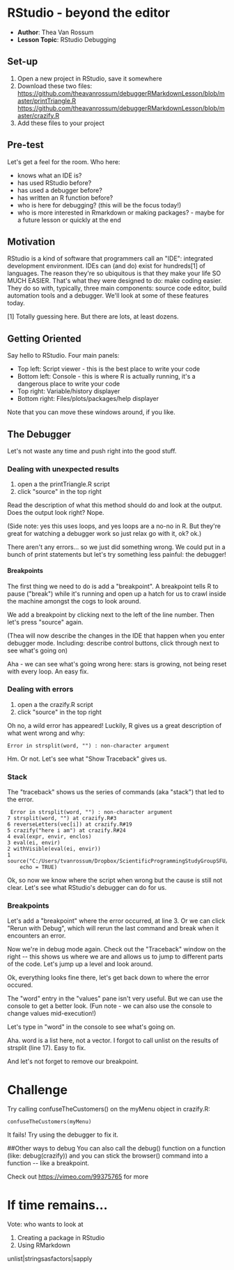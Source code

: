 # RStudio - beyond the editor

- **Author**: Thea Van Rossum
- **Lesson Topic**: RStudio Debugging

## Set-up
1. Open a new project in RStudio, save it somewhere
2. Download these two files:
https://github.com/theavanrossum/debuggerRMarkdownLesson/blob/master/printTriangle.R
https://github.com/theavanrossum/debuggerRMarkdownLesson/blob/master/crazify.R
3. Add these files to your project


## Pre-test 
Let's get a feel for the room. Who here:
* knows what an IDE is?
* has used RStudio before?
* has used a debugger before?
* has written an R function before?
* who is here for debugging? (this will be the focus today!)
* who is more interested in Rmarkdown or making packages? - maybe for a future lesson or quickly at the end


## Motivation
RStudio is a kind of software that programmers call an "IDE": integrated development environment. IDEs can (and do) exist for hundreds[1] of languages. The reason they're so ubiquitous is that they make your life SO MUCH EASIER. That's what they were designed to do: make coding easier. They do so with, typically, three main components: source code editor, build automation tools and a debugger. We'll look at some of these features today. 

[1] Totally guessing here. But there are lots, at least dozens.

## Getting Oriented
Say hello to RStudio.
Four main panels:
* Top left: Script viewer - this is the best place to write your code
* Bottom left: Console - this is where R is actually running, it's a dangerous place to write your code
* Top right: Variable/history displayer
* Bottom right: Files/plots/packages/help displayer 

Note that you can move these windows around, if you like.

## The Debugger
Let's not waste any time and push right into the good stuff.

### Dealing with unexpected results

1. open a the printTriangle.R script
2. click "source" in the top right

Read the description of what this method should do and look at the output. Does the output look right? Nope.

(Side note: yes this uses loops, and yes loops are a no-no in R. But they're great for watching a debugger work so just relax go with it, ok? ok.)

There aren't any errors... so we just did something wrong. We could put in a bunch of print statements but let's try something less painful: the debugger!

#### Breakpoints
The first thing we need to do is add a "breakpoint". A breakpoint tells R to pause ("break") while it's running and open up a hatch for us to crawl inside the machine amongst the cogs to look around.

We add a breakpoint by clicking next to the left of the line number. Then let's press "source" again.

(Thea will now describe the changes in the IDE that happen when you enter debugger mode. Including: describe control buttons, click through next to see what's going on)

Aha - we can see what's going wrong here: stars is growing, not being reset with every loop. An easy fix.

### Dealing with errors

1. open a the crazify.R script
2. click "source" in the top right

Oh no, a wild error has appeared!
Luckily, R gives us a great description of what went wrong and why:

```
Error in strsplit(word, "") : non-character argument 
```

Hm. Or not.
Let's see what "Show Traceback" gives us.

### Stack
The "traceback" shows us the series of commands (aka "stack") that led to the error.

```
 Error in strsplit(word, "") : non-character argument 
7 strsplit(word, "") at crazify.R#3
6 reverseLetters(vec[i]) at crazify.R#19
5 crazify("here i am") at crazify.R#24
4 eval(expr, envir, enclos) 
3 eval(ei, envir) 
2 withVisible(eval(ei, envir)) 
1 source("C:/Users/tvanrossum/Dropbox/ScientificProgrammingStudyGroupSFU/debuggerRMarkdownLesson/crazify.R", 
    echo = TRUE) 
```

Ok, so now we know where the script when wrong but the cause is still not clear. Let's see what RStudio's debugger can do for us. 

### Breakpoints
Let's add a "breakpoint" where the error occurred, at line 3. Or we can click "Rerun with Debug", which will rerun the last command and break when it encounters an error.

Now we're in debug mode again. Check out the "Traceback" window on the right -- this shows us where we are and allows us to jump to different parts of the code. Let's jump up a level and look around.

Ok, everything looks fine there, let's get back down to where the error occured.

The "word" entry in the "values" pane isn't very useful. But we can use the console to get a better look. (Fun note - we can also use the console to change values mid-execution!)

Let's type in "word" in the console to see what's going on.

Aha. word is a list here, not a vector. I forgot to call unlist on the results of strsplit (line 17). Easy to fix.

And let's not forget to remove our breakpoint.

# Challenge 

Try calling confuseTheCustomers() on the myMenu object in crazify.R:
```
confuseTheCustomers(myMenu) 
```

It fails! Try using the debugger to fix it.


##Other ways to debug
You can also call the debug() function on a function (like: debug(crazify)) and you can stick the browser() command into a function -- like a breakpoint. 

Check out https://vimeo.com/99375765 for more

# If time remains...

Vote: who wants to look at 
1. Creating a package in RStudio
2. Using RMarkdown



unlist|stringsasfactors|sapply
